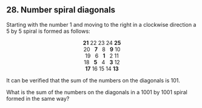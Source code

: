 ## 28. Number spiral diagonals

Starting with the number 1 and moving to the right in a clockwise direction a 5 by 5 spiral is formed as follows:

<p align="center">
  <strong>21</strong> 22 23 24 <strong>25</strong><br>
  20 &nbsp;&nbsp;<strong>7</strong> &nbsp;&nbsp;8 &nbsp;&nbsp;<strong>9</strong> 10<br>
  19 &nbsp;&nbsp;6 &nbsp;&nbsp;<strong>1</strong> &nbsp;&nbsp;2 11<br>
  18 &nbsp;&nbsp;<strong>5</strong> &nbsp;&nbsp;4 &nbsp;&nbsp;<strong>3</strong> 12<br>
  <strong>17</strong> 16 15 14 <strong>13</strong>
</p>

It can be verified that the sum of the numbers on the diagonals is 101.

What is the sum of the numbers on the diagonals in a 1001 by 1001 spiral formed in the same way?
